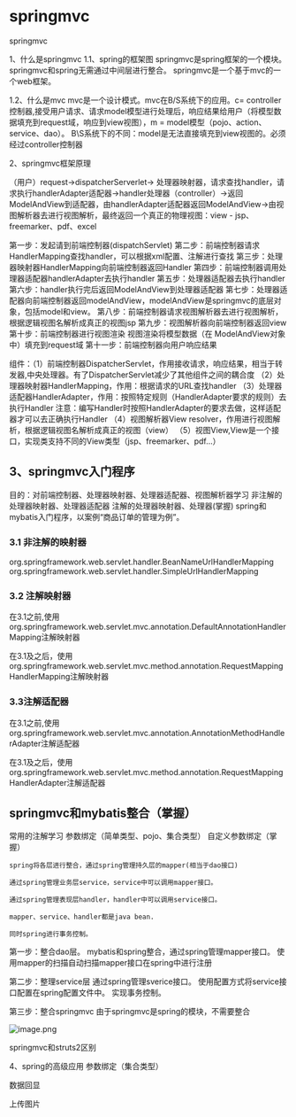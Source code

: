 # springmvc
springmvc

1、什么是springmvc
1.1、spring的框架图
springmvc是spring框架的一个模块。springmvc和spring无需通过中间层进行整合。
springmvc是一个基于mvc的一个web框架。

1.2、什么是mvc
mvc是一个设计模式。mvc在B/S系统下的应用。c= controller控制器,接受用户请求、请求model模型进行处理后，响应结果给用户（将模型数据填充到request域，响应到view视图），m = model模型（pojo、action、service、dao）。
B\S系统下的不同：model是无法直接填充到view视图的。必须经过controller控制器


2、springmvc框架原理

（用户）request->dispatcherServerlet-> 处理器映射器，请求查找handler，请求执行handlerAdapter适配器->handler处理器（controller）->返回ModelAndView到适配器，由handlerAdapter适配器返回ModelAndView->由视图解析器去进行视图解析，最终返回一个真正的物理视图：view - jsp、freemarker、pdf、excel


第一步：发起请到前端控制器(dispatchServlet)
第二步：前端控制器请求HandlerMapping查找handler，可以根据xml配置、注解进行查找
第三步：处理器映射器HandlerMapping向前端控制器返回Handler
第四步：前端控制器调用处理器适配器handlerAdapter去执行handler
第五步：处理器适配器去执行handler
第六步：handler执行完后返回ModelAndView到处理器适配器
第七步：处理器适配器向前端控制器返回modelAndView，modelAndView是springmvc的底层对象，包括model和view。
第八步：前端控制器请求视图解析器去进行视图解析，根据逻辑视图名解析成真正的视图jsp
第九步：视图解析器向前端控制器返回view
第十步：前端控制器进行视图渲染
视图渲染将模型数据（在
ModelAndView对象中）填充到request域
第十一步：前端控制器向用户响应结果

组件：（1）前端控制器DispatcherServlet，作用接收请求，响应结果，相当于转发器,中央处理器。有了DispatcherServlet减少了其他组件之间的耦合度
（2）处理器映射器HandlerMapping，作用：根据请求的URL查找handler
（3）处理器适配器HandlerAdapter，作用：按照特定规则（HandlerAdapter要求的规则）去执行Handler
注意：编写Handler时按照HandlerAdapter的要求去做，这样适配器才可以去正确执行Handler
（4）视图解析器View resolver，作用进行视图解析，根据逻辑视图名解析成真正的视图（view）
（5）视图View,View是一个接口，实现类支持不同的View类型（jsp、freemarker、pdf...）

## 3、springmvc入门程序
目的：对前端控制器、处理器映射器、处理器适配器、视图解析器学习
非注解的处理器映射器、处理器适配器
注解的处理器映射器、处理器(掌握)
spring和mybatis入门程序，以案例“商品订单的管理为例”。

### 3.1 非注解的映射器
org.springframework.web.servlet.handler.BeanNameUrlHandlerMapping
org.springframework.web.servlet.handler.SimpleUrlHandlerMapping


### 3.2 注解映射器
在3.1之前,使用org.springframework.web.servlet.mvc.annotation.DefaultAnnotationHandlerMapping注解映射器

在3.1及之后，使用 org.springframework.web.servlet.mvc.method.annotation.RequestMappingHandlerMapping注解映射器

### 3.3注解适配器
在3.1之前,使用org.springframework.web.servlet.mvc.annotation.AnnotationMethodHandlerAdapter注解适配器

在3.1及之后，使用 org.springframework.web.servlet.mvc.method.annotation.RequestMappingHandlerAdapter注解适配器


## springmvc和mybatis整合（掌握）
常用的注解学习
参数绑定（简单类型、pojo、集合类型）
自定义参数绑定（掌握）

```
spring将各层进行整合，通过spring管理持久层的mapper(相当于dao接口)

通过spring管理业务层service，service中可以调用mapper接口。

通过spring管理表现层handler，handler中可以调用service接口。

mapper、service、handler都是java bean.

同时spring进行事务控制。
```
第一步：整合dao层。
mybatis和spring整合，通过spring管理mapper接口。
使用mapper的扫描自动扫描mapper接口在spring中进行注册

第二步：整理service层
通过spring管理sverice接口。
使用配置方式将service接口配置在spring配置文件中。
实现事务控制。

第三步：整合springmvc
由于springmvc是spring的模块，不需要整合

![image.png](/doc/imgs/001.pnggit )

springmvc和struts2区别



4、spring的高级应用
参数绑定（集合类型）

数据回显

上传图片
